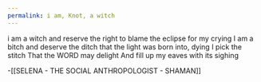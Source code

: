 ```yaml
---
permalink: i am, Knot, a witch
---
```

i am a witch 
and reserve the right 
to blame the eclipse for my crying
I am a bitch 
and deserve the ditch 
that the light was born into, dying 
I pick the stitch 
That the WORD may delight 
And fill up my eaves with its sighing

-[[SELENA - THE SOCIAL ANTHROPOLOGIST - SHAMAN]]